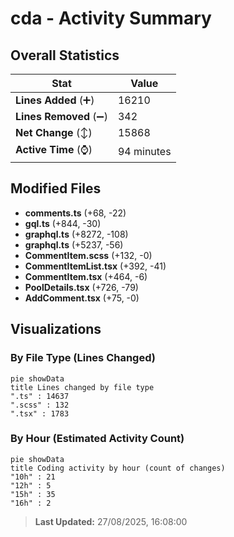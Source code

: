 # cda - Activity Summary 

## Overall Statistics

| Stat                   | Value                                                             |
| ---------------------- | ----------------------------------------------------------------- |
| **Lines Added** (➕)   | 16210                                          |
| **Lines Removed** (➖) | 342                                        |
| **Net Change** (↕)    | 15868                |
| **Active Time** (⌚)   | 94 minutes |


## Modified Files
- **comments.ts** (+68, -22)
- **gql.ts** (+844, -30)
- **graphql.ts** (+8272, -108)
- **graphql.ts** (+5237, -56)
- **CommentItem.scss** (+132, -0)
- **CommentItemList.tsx** (+392, -41)
- **CommentItem.tsx** (+464, -6)
- **PoolDetails.tsx** (+726, -79)
- **AddComment.tsx** (+75, -0)

## Visualizations

### By File Type (Lines Changed)

```mermaid
pie showData
title Lines changed by file type
".ts" : 14637
".scss" : 132
".tsx" : 1783
```

### By Hour (Estimated Activity Count)

```mermaid
pie showData
title Coding activity by hour (count of changes)
"10h" : 21
"12h" : 5
"15h" : 35
"16h" : 2
```


> **Last Updated:** 27/08/2025, 16:08:00